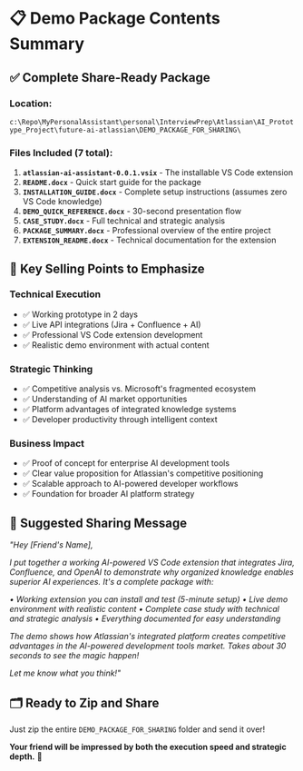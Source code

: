 # 📋 Demo Package Contents Summary

## ✅ **Complete Share-Ready Package**

### **Location**: 
`c:\Repo\MyPersonalAssistant\personal\InterviewPrep\Atlassian\AI_Prototype_Project\future-ai-atlassian\DEMO_PACKAGE_FOR_SHARING\`

### **Files Included** (7 total):

1. **`atlassian-ai-assistant-0.0.1.vsix`** - The installable VS Code extension
2. **`README.docx`** - Quick start guide for the package
3. **`INSTALLATION_GUIDE.docx`** - Complete setup instructions (assumes zero VS Code knowledge)
4. **`DEMO_QUICK_REFERENCE.docx`** - 30-second presentation flow
5. **`CASE_STUDY.docx`** - Full technical and strategic analysis
6. **`PACKAGE_SUMMARY.docx`** - Professional overview of the entire project
7. **`EXTENSION_README.docx`** - Technical documentation for the extension

## 🎯 **Key Selling Points to Emphasize**

### **Technical Execution**
- ✅ Working prototype in 2 days
- ✅ Live API integrations (Jira + Confluence + AI)
- ✅ Professional VS Code extension development
- ✅ Realistic demo environment with actual content

### **Strategic Thinking**
- ✅ Competitive analysis vs. Microsoft's fragmented ecosystem
- ✅ Understanding of AI market opportunities
- ✅ Platform advantages of integrated knowledge systems
- ✅ Developer productivity through intelligent context

### **Business Impact**
- ✅ Proof of concept for enterprise AI development tools
- ✅ Clear value proposition for Atlassian's competitive positioning
- ✅ Scalable approach to AI-powered developer workflows
- ✅ Foundation for broader AI platform strategy

## 📧 **Suggested Sharing Message**

*"Hey [Friend's Name],*

*I put together a working AI-powered VS Code extension that integrates Jira, Confluence, and OpenAI to demonstrate why organized knowledge enables superior AI experiences. It's a complete package with:*

*• Working extension you can install and test (5-minute setup)*
*• Live demo environment with realistic content*
*• Complete case study with technical and strategic analysis*
*• Everything documented for easy understanding*

*The demo shows how Atlassian's integrated platform creates competitive advantages in the AI-powered development tools market. Takes about 30 seconds to see the magic happen!*

*Let me know what you think!"*

## 🗂️ **Ready to Zip and Share**

Just zip the entire `DEMO_PACKAGE_FOR_SHARING` folder and send it over! 

**Your friend will be impressed by both the execution speed and strategic depth.** 🌟
